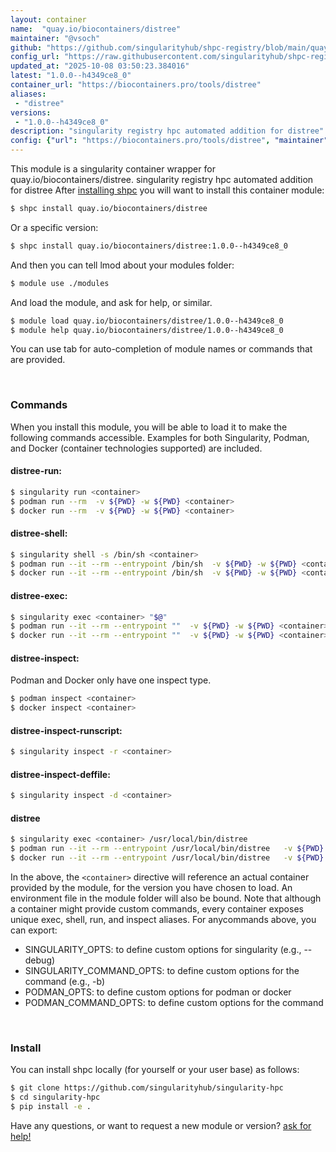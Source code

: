 ```yaml
---
layout: container
name:  "quay.io/biocontainers/distree"
maintainer: "@vsoch"
github: "https://github.com/singularityhub/shpc-registry/blob/main/quay.io/biocontainers/distree/container.yaml"
config_url: "https://raw.githubusercontent.com/singularityhub/shpc-registry/main/quay.io/biocontainers/distree/container.yaml"
updated_at: "2025-10-08 03:50:23.384016"
latest: "1.0.0--h4349ce8_0"
container_url: "https://biocontainers.pro/tools/distree"
aliases:
 - "distree"
versions:
 - "1.0.0--h4349ce8_0"
description: "singularity registry hpc automated addition for distree"
config: {"url": "https://biocontainers.pro/tools/distree", "maintainer": "@vsoch", "description": "singularity registry hpc automated addition for distree", "latest": {"1.0.0--h4349ce8_0": "sha256:46cc14910d5608c66366e3285c2d233239434e89bf1376b4323654ac427e73a1"}, "tags": {"1.0.0--h4349ce8_0": "sha256:46cc14910d5608c66366e3285c2d233239434e89bf1376b4323654ac427e73a1"}, "docker": "quay.io/biocontainers/distree", "aliases": {"distree": "/usr/local/bin/distree"}}
---
```


This module is a singularity container wrapper for quay.io/biocontainers/distree.
singularity registry hpc automated addition for distree
After [installing shpc](#install) you will want to install this container module:


```bash
$ shpc install quay.io/biocontainers/distree
```

Or a specific version:

```bash
$ shpc install quay.io/biocontainers/distree:1.0.0--h4349ce8_0
```

And then you can tell lmod about your modules folder:

```bash
$ module use ./modules
```

And load the module, and ask for help, or similar.

```bash
$ module load quay.io/biocontainers/distree/1.0.0--h4349ce8_0
$ module help quay.io/biocontainers/distree/1.0.0--h4349ce8_0
```

You can use tab for auto-completion of module names or commands that are provided.

<br>

### Commands

When you install this module, you will be able to load it to make the following commands accessible.
Examples for both Singularity, Podman, and Docker (container technologies supported) are included.

#### distree-run:

```bash
$ singularity run <container>
$ podman run --rm  -v ${PWD} -w ${PWD} <container>
$ docker run --rm  -v ${PWD} -w ${PWD} <container>
```

#### distree-shell:

```bash
$ singularity shell -s /bin/sh <container>
$ podman run --it --rm --entrypoint /bin/sh  -v ${PWD} -w ${PWD} <container>
$ docker run --it --rm --entrypoint /bin/sh  -v ${PWD} -w ${PWD} <container>
```

#### distree-exec:

```bash
$ singularity exec <container> "$@"
$ podman run --it --rm --entrypoint ""  -v ${PWD} -w ${PWD} <container> "$@"
$ docker run --it --rm --entrypoint ""  -v ${PWD} -w ${PWD} <container> "$@"
```

#### distree-inspect:

Podman and Docker only have one inspect type.

```bash
$ podman inspect <container>
$ docker inspect <container>
```

#### distree-inspect-runscript:

```bash
$ singularity inspect -r <container>
```

#### distree-inspect-deffile:

```bash
$ singularity inspect -d <container>
```


#### distree

```bash
$ singularity exec <container> /usr/local/bin/distree
$ podman run --it --rm --entrypoint /usr/local/bin/distree   -v ${PWD} -w ${PWD} <container> -c " $@"
$ docker run --it --rm --entrypoint /usr/local/bin/distree   -v ${PWD} -w ${PWD} <container> -c " $@"
```



In the above, the `<container>` directive will reference an actual container provided
by the module, for the version you have chosen to load. An environment file in the
module folder will also be bound. Note that although a container
might provide custom commands, every container exposes unique exec, shell, run, and
inspect aliases. For anycommands above, you can export:

 - SINGULARITY_OPTS: to define custom options for singularity (e.g., --debug)
 - SINGULARITY_COMMAND_OPTS: to define custom options for the command (e.g., -b)
 - PODMAN_OPTS: to define custom options for podman or docker
 - PODMAN_COMMAND_OPTS: to define custom options for the command

<br>

### Install

You can install shpc locally (for yourself or your user base) as follows:

```bash
$ git clone https://github.com/singularityhub/singularity-hpc
$ cd singularity-hpc
$ pip install -e .
```

Have any questions, or want to request a new module or version? [ask for help!](https://github.com/singularityhub/singularity-hpc/issues)